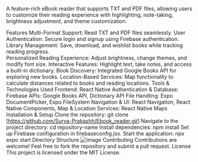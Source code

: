 A feature-rich eBook reader that supports TXT and PDF files, allowing users to customize their reading experience with highlighting, note-taking, brightness adjustment, and theme customization.

Features
  Multi-Format Support: Read TXT and PDF files seamlessly.
  User Authentication: Secure login and signup using Firebase authentication.
  Library Management: Save, download, and wishlist books while tracking reading progress.  
  Personalized Reading Experience: Adjust brightness, change themes, and modify font size.
  Interactive Features: Highlight text, take notes, and access a built-in dictionary.
  Book Discovery: Integrated Google Books API for exploring new books.
  Location-Based Services: Map functionality to calculate distances related to books and reading locations.
Tools & Technologies Used
  Frontend: React Native
  Authentication & Database: Firebase
  APIs: Google Books API, Dictionary API
  File Handling: Expo DocumentPicker, Expo FileSystem
  Navigation & UI: React Navigation, React Native Components,
  Map & Location Services: React Native Maps
Installation & Setup
  Clone the repository:
    git clone [https://github.com/Surya-Prakashh/Ebook_reader.git]
  Navigate to the project directory:
    cd repository-name
Install dependencies:
  npm install
  Set up Firebase configuration in firebaseconfig.jsx.
  Start the application:
    npx expo start
Directory Structure
![image](https://github.com/user-attachments/assets/c90c8ea9-4ffb-4357-ac99-eb34a904bef4)
Contributing
Contributions are welcome! Feel free to fork the repository and submit a pull request.
License
This project is licensed under the MIT License.
